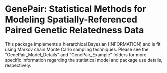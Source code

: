 # GenePair: Statistical Methods for Modeling Spatially-Referenced Paired Genetic Relatedness Data

This package implements a hierarchical Bayesian [INFORMATION] and is fit using Markov chain Monte Carlo sampling techniques. Please see the "GenePair_Model_Details" and "GenePair_Example" folders for more specific information regarding the statistical model and package use details, respectively.


